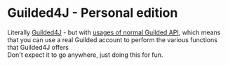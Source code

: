 # Guilded4J - Personal edition
Literally [Guilded4J](https://github.com/MCUmbrella/Guilded4J) - but with [usages of normal Guilded API](https://guildedapi.com/), which means that you can use a real Guilded account to perform the various functions that Guilded4J offers<br>
Don't expect it to go anywhere, just doing this for fun.
